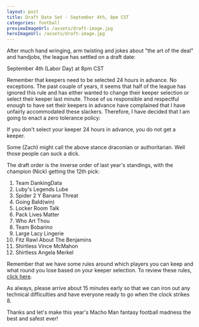 ```yaml
---
layout: post
title: Draft Date Set - September 4th, 8pm CST
categories: football
previewImageUrl: /assets/draft-image.jpg
heroImageUrl: /assets/draft-image.jpg
---
```


After much hand wringing, arm twisting and jokes about "the art of the deal" and handjobs, the league has settled on a draft date:

<div class="callout">September 4th (Labor Day) at 8pm CST</div> 

Remember that keepers need to be selected 24 hours in advance. No exceptions.  The past couple of years, it seems that half of the league has ignored this rule and has either wanted to change their keeper selection or select their keeper last minute. Those of us responsible and respectful enough to have set their keepers in advance have complained that I have unfairly accommodated these slackers.  Therefore, I have decided that I am going to enact a zero tolerance policy: 

<div class="callout">
If you don't select your keeper 24 hours in advance, you do not get a keeper.</div>

Some (Zach) might call the above stance draconian or authoritarian.  Well those people can suck a dick.

The draft order is the inverse order of last year's standings, with the champion (Nick) getting the 12th pick:

1. Team DankingData
2. Luby's Legends Lube
3. Spider 2 Y Banana Threat
4. Going Bald(win)
5. Locker Room Talk
6. Pack Lives Matter
7. Who Art Thou
8. Team Bobarino
9. Large Lacy Lingerie
10. Fitz Rawl About The Benjamins
11. Shirtless Vince McMahon
12. Shirtless Angela Merkel

Remember that we have some rules around which players you can keep and what round you lose based on your keeper selection.  To review these rules, <a href="/{{site.baseUrl}}league/keeper">click here</a>.

As always, please arrive about 15 minutes early so that we can iron out any technical difficulties and have everyone ready to go when the clock strikes 8.

Thanks and let's make this year's Macho Man fantasy football madness the best and safest ever! 